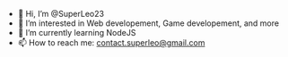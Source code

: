 - 👋 Hi, I’m @SuperLeo23
- 👀 I’m interested in Web developement, Game developement, and more
- 🌱 I’m currently learning NodeJS
- 📫 How to reach me: contact.superleo@gmail.com

<!---
SuperLeo23/SuperLeo23 is a ✨ special ✨ repository because its `README.md` (this file) appears on your GitHub profile.
You can click the Preview link to take a look at your changes.
--->
